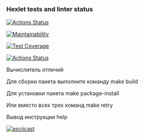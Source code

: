 ### Hexlet tests and linter status

[![Actions Status](https://github.com/igor130384/python-project-50/workflows/hexlet-check/badge.svg)](https://github.com/igor130384/python-project-50/actions)

[![Maintainability](https://api.codeclimate.com/v1/badges/5f6ab5396b1a979bf76b/maintainability)](https://codeclimate.com/github/igor130384/python-project-50/maintainability)

[![Test Coverage](https://api.codeclimate.com/v1/badges/5f6ab5396b1a979bf76b/test_coverage)](https://codeclimate.com/github/igor130384/python-project-50/test_coverage)

[![Actions Status](https://github.com/igor130384/python-project-50/workflows/build-and-tests/badge.svg?event=push)](https://github.com/igor130384/python-project-50/actions)

Вычислитель отличий

Для сборки пакета выполните команду
make build

Для установки пакета
make package-install

Или вместо всех трех команд
make retry

Вывод инструкции help

[![asciicast](https://asciinema.org/a/ZHMorUfnSEUs5tSZXcxkthclc.svg)](https://asciinema.org/a/ZHMorUfnSEUs5tSZXcxkthclc)
